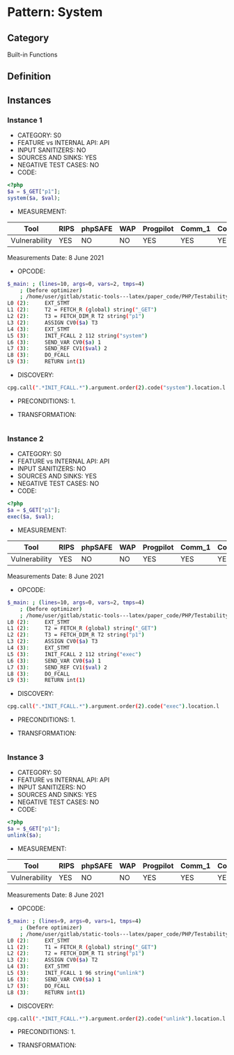 # Pattern: System

## Category

Built-in Functions

## Definition

## Instances

### Instance 1

- CATEGORY: S0
- FEATURE vs INTERNAL API: API
- INPUT SANITIZERS:  NO
- SOURCES AND SINKS: YES
- NEGATIVE TEST CASES: NO
- CODE:

```php
<?php
$a = $_GET["p1"];
system($a, $val);
```

- MEASUREMENT:

| Tool          | RIPS | phpSAFE | WAP  | Progpilot | Comm_1 | Comm_2 | Correct |
| ------------- | ---- | ------- | ---- | --------- | ------- | --------- | ------- |
| Vulnerability | YES  | NO      | NO   | YES       | YES     | YES       | YES     |
Measurements Date: 8 June 2021

- OPCODE:

```bash
$_main: ; (lines=10, args=0, vars=2, tmps=4)
    ; (before optimizer)
    ; /home/user/gitlab/static-tools---latex/paper_code/PHP/Testability_Patterns/101_system/first_ex/first_ex.php:1-3
L0 (2):     EXT_STMT
L1 (2):     T2 = FETCH_R (global) string("_GET")
L2 (2):     T3 = FETCH_DIM_R T2 string("p1")
L3 (2):     ASSIGN CV0($a) T3
L4 (3):     EXT_STMT
L5 (3):     INIT_FCALL 2 112 string("system")
L6 (3):     SEND_VAR CV0($a) 1
L7 (3):     SEND_REF CV1($val) 2
L8 (3):     DO_FCALL
L9 (3):     RETURN int(1)

```

- DISCOVERY:

```bash
cpg.call(".*INIT_FCALL.*").argument.order(2).code("system").location.l
```

- PRECONDITIONS:
  1.

- TRANSFORMATION: 

```

```

### Instance 2

- CATEGORY: S0
- FEATURE vs INTERNAL API: API
- INPUT SANITIZERS:  NO
- SOURCES AND SINKS: YES 
- NEGATIVE TEST CASES: NO
- CODE:

```php
<?php
$a = $_GET["p1"];
exec($a, $val);
```

- MEASUREMENT:

| Tool          | RIPS | phpSAFE | WAP  | Progpilot | Comm_1 | Comm_2 | Correct |
| ------------- | ---- | ------- | ---- | --------- | ------- | --------- | ------- |
| Vulnerability | YES  | NO      | NO   | YES       | YES     | YES       | YES     |
Measurements Date: 8 June 2021

- OPCODE:

```bash
$_main: ; (lines=10, args=0, vars=2, tmps=4)
    ; (before optimizer)
    ; /home/user/gitlab/static-tools---latex/paper_code/PHP/Testability_Patterns/101_system/second_ex/second_ex.php:1-3
L0 (2):     EXT_STMT
L1 (2):     T2 = FETCH_R (global) string("_GET")
L2 (2):     T3 = FETCH_DIM_R T2 string("p1")
L3 (2):     ASSIGN CV0($a) T3
L4 (3):     EXT_STMT
L5 (3):     INIT_FCALL 2 112 string("exec")
L6 (3):     SEND_VAR CV0($a) 1
L7 (3):     SEND_REF CV1($val) 2
L8 (3):     DO_FCALL
L9 (3):     RETURN int(1)
```

- DISCOVERY:

```bash
cpg.call(".*INIT_FCALL.*").argument.order(2).code("exec").location.l
```

- PRECONDITIONS:
  1.

- TRANSFORMATION: 

```

```

### Instance 3

- CATEGORY: S0
- FEATURE vs INTERNAL API: API
- INPUT SANITIZERS:  NO
- SOURCES AND SINKS: YES 
- NEGATIVE TEST CASES: NO
- CODE:

```php
<?php
$a = $_GET["p1"];
unlink($a);
```

- MEASUREMENT:

| Tool          | RIPS | phpSAFE | WAP  | Progpilot | Comm_1 | Comm_2 | Correct |
| ------------- | ---- | ------- | ---- | --------- | ------- | --------- | ------- |
| Vulnerability | YES  | NO      | NO   | YES       | YES     | YES       | YES     |
Measurements Date: 8 June 2021

- OPCODE:

```bash
$_main: ; (lines=9, args=0, vars=1, tmps=4)
    ; (before optimizer)
    ; /home/user/gitlab/static-tools---latex/paper_code/PHP/Testability_Patterns/101_system/third_ex/third_ex.php:1-3
L0 (2):     EXT_STMT
L1 (2):     T1 = FETCH_R (global) string("_GET")
L2 (2):     T2 = FETCH_DIM_R T1 string("p1")
L3 (2):     ASSIGN CV0($a) T2
L4 (3):     EXT_STMT
L5 (3):     INIT_FCALL 1 96 string("unlink")
L6 (3):     SEND_VAR CV0($a) 1
L7 (3):     DO_FCALL
L8 (3):     RETURN int(1)
```

- DISCOVERY:

```bash
cpg.call(".*INIT_FCALL.*").argument.order(2).code("unlink").location.l
```

- PRECONDITIONS:
  1.

- TRANSFORMATION: 

```

```


